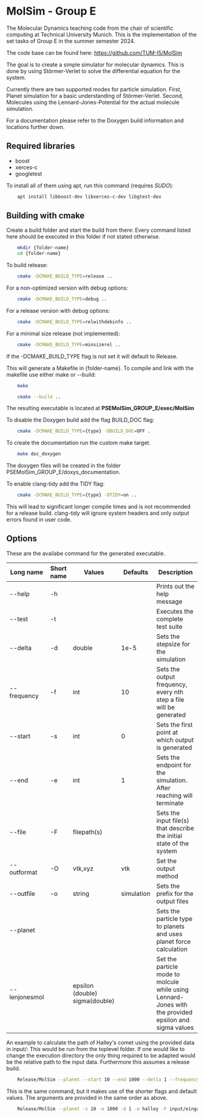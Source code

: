 MolSim - Group E
===

The Molecular Dynamics teaching code from the chair of scientific computing at Technical University Munich.
This is the implementation of the set tasks of Group E in the summer semester 2024.

The code base can be found here: https://github.com/TUM-I5/MolSim

The goal is to create a simple simulator for molecular dynamics.
This is done by using Störmer-Verlet to solve the differential equation for the system.

Currently there are two supported modes for particle simulation.
First, Planet simulation for a basic understanding of Störmer-Verlet.
Second, Molecules using the Lennard-Jones-Potential for the actual molecule simulation.

For a documentation please refer to the Doxygen build information and locations further down.

Required libraries
---
- boost
- xerces-c
- googletest

To install all of them using apt, run this command (requires *SUDO*):
```bash
    apt install libboost-dev libxerces-c-dev libgtest-dev
```

Building with cmake
---
Create a build folder and start the build from there:
Every command listed here should be executed in this folder if not stated otherwise.

```bash
    mkdir {folder-name}
    cd {folder-name}
```

To build release:
```bash
    cmake -DCMAKE_BUILD_TYPE=release .. 
```
For a non-optimized version with debug options:
```bash
    cmake -DCMAKE_BUILD_TYPE=debug .. 
```
For a release version with debug options:
```bash
    cmake -DCMAKE_BUILD_TYPE=relwithdebinfo .. 
```
For a minimal size release (not implemented):
```bash
    cmake -DCMAKE_BUILD_TYPE=minsizerel .. 
```

If the -DCMAKE_BUILD_TYPE flag is not set it will default to Release.

This will generate a Makefile in {folder-name}.
To compile and link with the makefile use either make or --build:
```bash
    make
```
```bash
    cmake --build ..
```
The resulting executable is located at **PSEMolSim_GROUP_E/exec/MolSim**

To disable the Doxygen build add the flag BUILD_DOC flag:
```bash
    cmake -DCMAKE_BUILD_TYPE={type} -DBUILD_DOC=OFF .
```
To create the documentation run the custom make target.
```bash
	make doc_doxygen
```

The doxygen files will be created in the folder PSEMolSim_GROUP_E/doxys_documentation.

To enable clang-tidy add the TIDY flag:
```bash
    cmake -DCMAKE_BUILD_TYPE={type} -DTIDY=on ..
```

This will lead to significant longer compile times and is not recommended for a release build. clang-tidy will ignore system headers and only output errors found in user code.

Options
---
These are the availabe command for the generated executable.

|Long name      |Short name |Values         			    | Defaults  	| Description												                                            |
|---------------|-----------|-------------------------------|---------------|-------------------------------------------------------------------------------------------------------|
|--help         | -h        |               			    |           	|Prints out the help message										                                    |
|--test         | -t        |                               |               |Executes the complete test suite
|--delta	    | -d	    |double				            | 1e-5  		|Sets the stepsize for the simulation									                                |
|--frequency    | -f        |int            			    | 10        	|Sets the output frequency, every nth step a file will be generated					                    |
|--start        | -s        |int            			    | 0         	|Sets the first point at which output is generated							                            |
|--end          | -e        |int            			    | 1         	|Sets the endpoint for the simulation. After reaching will terminate					                |
|--file         | -F        |filepath(s)    			    |           	|Sets the input file(s) that describe the initial state of the system					                |
|--outformat    | -O        |vtk,xyz       			        | vtk       	|Set the output method											                                        |
|--outfile      | -o        |string         			    | simulation	|Sets the prefix for the output files									                                |
|--planet       |           |               			    |           	|Sets the particle type to planets and uses planet force calculation					                |
|--lenjonesmol  |           |epsilon (double) sigma(double)	|		        |Set the particle mode to molcule while using Lennard-Jones with the provided epsilon and sigma values	|
  

An example to calculate the path of Halley's comet using the provided data in input/:
This would be run from the toplevel folder.
If one would like to change the execution directory the only thing required to be adapted would be the relative path to the input data.
Furthermore this assumes a release build.
```bash
	Release/MolSim --planet --start 10 --end 1000 --delta 1 --frequency 10 --outformat vtk --outfile halley --file input/eingabe-sonne.txt
```

This is the same command, but it makes use of the shorter flags and default values.
The arguments are provided in the same order as above.
```bash
	Release/MolSim --planet -s 10 -e 1000 -d 1 -o halley -F input/eingabe-sonne.txt
```
